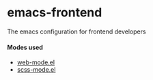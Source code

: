 # emacs-frontend
The emacs configuration for frontend developers

#### Modes used
- [web-mode.el](http://web-mode.org)
- [scss-mode.el](https://github.com/antonj/scss-mode)
